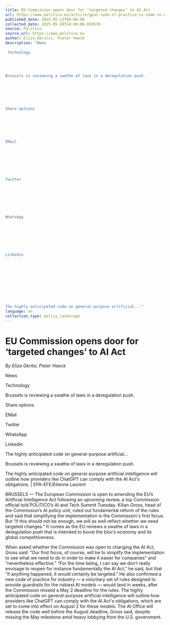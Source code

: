 ```yaml
---
title: EU Commission opens door for ‘targeted changes’ to AI Act
url: https://www.politico.eu/article/gpai-code-of-practice-to-come-in-weeks-ai-office-says/?utm_source=RSS_Feed&utm_medium=RSS&utm_campaign=RSS_Syndication
published_date: 2025-05-13T00:00:00
collected_date: 2025-05-28T14:08:06.859570
source: Politico
source_url: https://www.politico.eu
author: Eliza Gkritsi, Pieter Haeck
description: "News 
 
 Technology 
 
 
 
 
Brussels is reviewing a swathe of laws in a deregulation push. 
 
 
 
 
 
 
Share options 
 
 
 
 
 
 
EMail 
 
 
 
 
 
 
 
Twitter 
 
 
 
 
 
 
 
WhatsApp 
 
 
 
 
 
 
 
Linkedin 
 
 
 
 
 
 
 
 
 
 
The highly anticipated code on general-purpose artificial..."
language: en
collection_type: policy_landscape
---
```


# EU Commission opens door for ‘targeted changes’ to AI Act

*By Eliza Gkritsi, Pieter Haeck*

News 
 
 Technology 
 
 
 
 
Brussels is reviewing a swathe of laws in a deregulation push. 
 
 
 
 
 
 
Share options 
 
 
 
 
 
 
EMail 
 
 
 
 
 
 
 
Twitter 
 
 
 
 
 
 
 
WhatsApp 
 
 
 
 
 
 
 
Linkedin 
 
 
 
 
 
 
 
 
 
 
The highly anticipated code on general-purpose artificial...

Brussels is reviewing a swathe of laws in a deregulation push.

The highly anticipated code on general-purpose artificial intelligence will outline how providers like ChatGPT can comply with the AI Act's obligations. | EPA-EFE/Etienne Laurent

BRUSSELS — The European Commission is open to amending the EU’s Artificial Intelligence Act following an upcoming review, a top Commission official told POLITICO’s AI and Tech Summit Tuesday. 
 Kilian Gross, head of the Commission’s AI policy unit, ruled out fundamental reform of the rules and said that simplifying the implementation is the Commission's first focus. But “if this should not be enough, we will as well reflect whether we need targeted changes.” 
 It comes as the EU reviews a swathe of laws in a deregulation push that is intended to boost the bloc’s economy and its global competitiveness. 
 
 When asked whether the Commission was open to changing the AI Act, Gross said: “Our first focus, of course, will be to simplify the implementation to see what we need to do in order to make it easier for companies" and “nevertheless effective.” 
 “For the time being, I can say we don’t really envisage to reopen for instance fundamentally the AI Act,” he said, but that “if anything happened, it would certainly be targeted.” 
 He also confirmed a new code of practice for industry — a voluntary set of rules designed to provide guardrails for the riskiest AI models — would land in weeks, after the Commission missed a May 2 deadline for the rules. 
 The highly anticipated code on general-purpose artificial intelligence will outline how providers like ChatGPT can comply with the AI Act's obligations, which are set to come into effect on August 2 for these models. 
 The AI Office will release the code well before the August deadline, Gross said, despite missing the May milestone amid heavy lobbying from the U.S. government.
